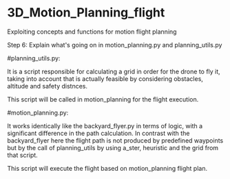 # 3D_Motion_Planning_flight
Exploiting concepts and functions for motion flight planning


Step 6: Explain what's going on in motion_planning.py and planning_utils.py

#planning_utils.py:

It is a script responsible for calculating a grid in order for the drone to fly it, taking into account that is actually feasible by considering obstacles, altitude and safety distnces.

This script will be called in motion_planning for the flight execution.

#motion_planning.py:

It works identically like the backyard_flyer.py in terms of logic, with a significant difference in the path calculation. In contrast with the backyard_flyer here the flight path is not produced by predefined waypoints but by the call of planning_utils by using a_ster, heuristic and the grid from that script.

This script will execute the flight based on motion_planning flight plan.
